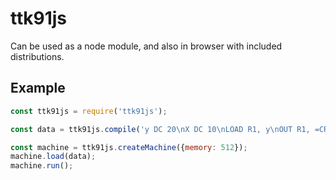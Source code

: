 # ttk91js

Can be used as a node module, and also in browser with included distributions.

## Example
```js
const ttk91js = require('ttk91js');

const data = ttk91js.compile('y DC 20\nX DC 10\nLOAD R1, y\nOUT R1, =CRT\n');

const machine = ttk91js.createMachine({memory: 512});
machine.load(data);
machine.run();
```
